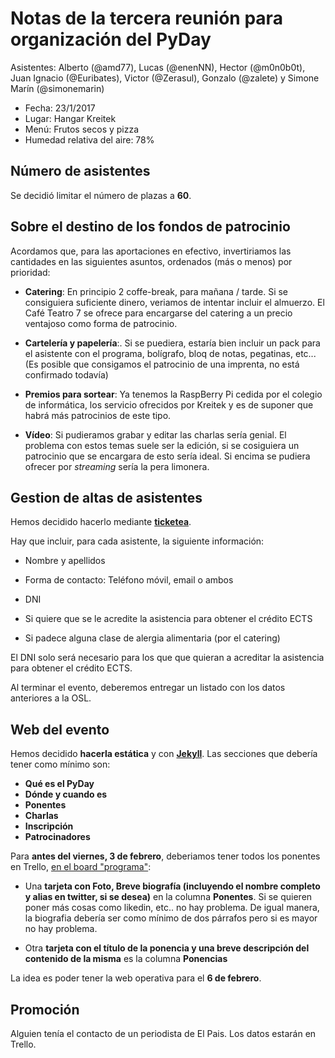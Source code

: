 # Notas de la tercera reunión para organización del PyDay

Asistentes: Alberto (@amd77), Lucas (@enenNN), Hector (@m0n0b0t),  Juan Ignacio (@Euribates), Victor (@Zerasul), Gonzalo (@zalete) y Simone Marín (@simonemarin)

+ Fecha: 23/1/2017  
+ Lugar: Hangar Kreitek  
+ Menú: Frutos secos y pizza
+ Humedad relativa del aire: 78%


## Número de asistentes

Se decidió limitar el número de plazas a **60**.

## Sobre el destino de los fondos de patrocinio

Acordamos que, para las aportaciones en efectivo, invertiriamos las cantidades
en las siguientes asuntos, ordenados (más o menos) por prioridad:

- **Catering**: En principio 2 coffe-break, para mañana / tarde. Si se
  consiguiera suficiente dinero, veriamos de intentar incluir el almuerzo. El
  Café Teatro 7 se ofrece para encargarse del catering a un precio ventajoso
  como forma de patrocinio.

- **Cartelería y papelería**:. Si se puediera, estaría bien incluir un pack
  para el asistente con el programa, bolígrafo, bloq de notas, pegatinas,
  etc... (Es posible que consigamos el patrocinio de una imprenta, no está
  confirmado todavía)

- **Premios para sortear**: Ya tenemos la RaspBerry Pi cedida por el colegio de
  informática, los servicio ofrecidos por Kreitek y es de suponer que habrá más
  patrocinios de este tipo.

- **Vídeo**: Si pudieramos grabar y editar las charlas sería genial. El
  problema con estos temas suele ser la edición, si se cosiguiera un patrocinio
  que se encargara de esto sería ideal. Si encima se pudiera ofrecer por
  *streaming* sería la pera limonera.

## Gestion de altas de asistentes

Hemos decidido hacerlo mediante [**ticketea**](https://www.ticketea.com/).

Hay que incluir, para cada asistente, la siguiente información:

- Nombre y apellidos

- Forma de contacto: Teléfono móvil, email o ambos

- DNI

- Si quiere que se le acredite la asistencia para obtener el crédito ECTS

- Si padece alguna clase de alergia alimentaria (por el catering)

El DNI solo será necesario para los que que quieran a acreditar la
asistencia para obtener el crédito ECTS.

Al terminar el evento, deberemos entregar un listado con los datos
anteriores a la OSL.

## Web del evento

Hemos decidido **hacerla estática** y con [**Jekyll**](https://jekyllrb.com/).
Las secciones que debería tener como mínimo son:

- **Qué es el PyDay**
- **Dónde y cuando es**
- **Ponentes**
- **Charlas**
- **Inscripción**
- **Patrocinadores**

Para **antes del viernes, 3 de febrero**, deberiamos tener todos los ponentes en Trello, [en el board "programa"](https://trello.com/b/TcKdhWUr/programa):

- Una **tarjeta con Foto, Breve biografía (incluyendo el nombre completo y alias en twitter, si se desea)** en la columna **Ponentes**. Si se quieren poner más cosas
como likedin, etc.. no hay problema. De igual manera, la biografia debería ser como mínimo de dos párrafos pero si es mayor no hay problema.

- Otra **tarjeta con el título de la ponencia y una breve descripción del contenido de la misma** es la columna **Ponencias**

La idea es poder tener la web operativa para el **6 de febrero**.

## Promoción

Alguien tenía el contacto de un periodista de El Pais. Los datos estarán en Trello.


